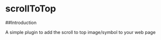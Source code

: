 # scrollToTop

##Introduction

A simple plugin to add the scroll to top image/symbol to your web page
